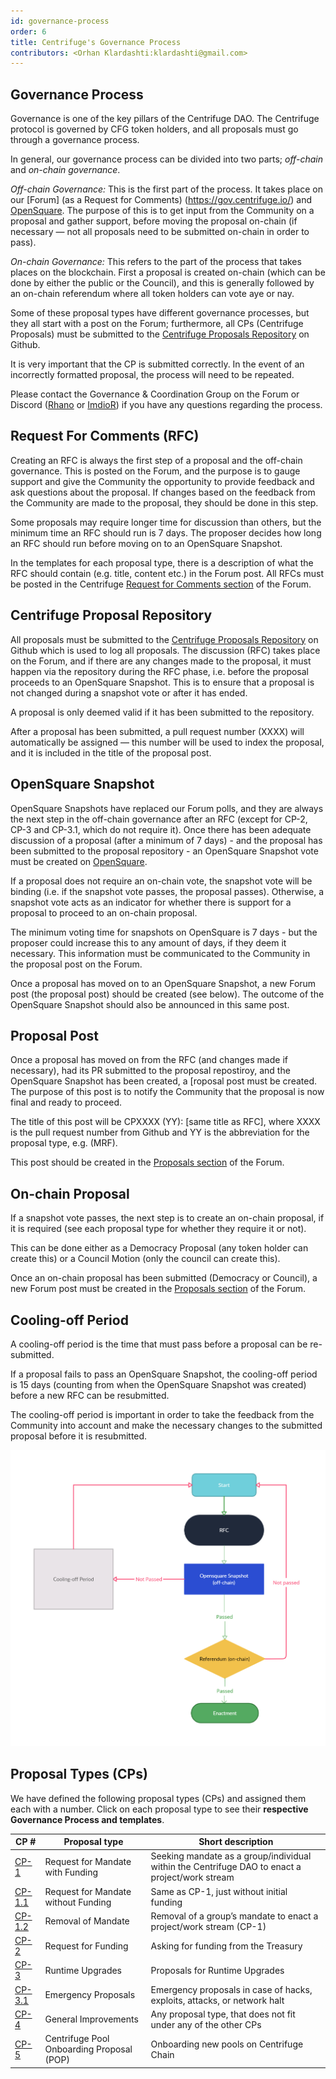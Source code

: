 ```yaml
---
id: governance-process
order: 6
title: Centrifuge's Governance Process
contributors: <Orhan Klardashti:klardashti@gmail.com>
---
```


## Governance Process

Governance is one of the key pillars of the Centrifuge DAO. The Centrifuge protocol is governed by CFG token holders, and all proposals must go through a governance process.

In general, our governance process can be divided into two parts; *off-chain* and *on-chain governance*.

*Off-chain Governance:*
This is the first part of the process. It takes place on our [Forum] (as a Request for Comments) (https://gov.centrifuge.io/) and [OpenSquare](https://voting.opensquare.io/space/centrifuge). The purpose of this is to get input from the Community on a proposal and gather support, before moving the proposal on-chain (if necessary — not all proposals need to be submitted on-chain in order to pass).

*On-chain Governance:*
This refers to the part of the process that takes places on the blockchain. First a proposal is created on-chain (which can be done by either the public or the Council), and this is generally followed by an on-chain referendum where all token holders can vote aye or nay.

Some of these proposal types have different governance processes, but they all start with a post on the Forum; furthermore, all CPs (Centrifuge Proposals) must be submitted to the [Centrifuge Proposals Repository](https://github.com/centrifuge/cps) on Github.

It is very important that the CP is submitted correctly. In the event of an incorrectly formatted proposal, the process will need to be repeated.

Please contact the Governance & Coordination Group on the Forum or Discord ([Rhano](https://gov.centrifuge.io/u/Rhano) or [ImdioR](https://gov.centrifuge.io/u/imdior)) if you have any questions regarding the process.

## Request For Comments (RFC)

Creating an RFC is always the first step of a proposal and the off-chain governance. This is posted on the Forum, and the purpose is to gauge support and give the Community the opportunity to provide feedback and ask questions about the proposal. If changes based on the feedback from the Community are made to the proposal, they should be done in this step.

Some proposals may require longer time for discussion than others, but the minimum time an RFC should run is 7 days. The proposer decides how long an RFC should run before moving on to an OpenSquare Snapshot.

In the templates for each proposal type, there is a description of what the RFC should contain (e.g. title, content etc.) in the Forum post. All RFCs must be posted in the Centrifuge [Request for Comments section](https://gov.centrifuge.io/c/cfg-governance/request-for-comments/37) of the Forum.

## Centrifuge Proposal Repository

All proposals must be submitted to the [Centrifuge Proposals Repository](https://github.com/centrifuge/cps) on Github which is used to log all proposals. The discussion (RFC) takes place on the Forum, and if there are any changes made to the proposal, it must happen via the repository during the RFC phase, i.e. before the proposal proceeds to an OpenSquare Snapshot. This is to ensure that a proposal is not changed during a snapshot vote or after it has ended.

A proposal is only deemed valid if it has been submitted to the repository.

After a proposal has been submitted, a pull request number (XXXX) will automatically be assigned — this number will be used to index the proposal, and it is included in the title of the proposal post.

## OpenSquare Snapshot 

OpenSquare Snapshots have replaced our Forum polls, and they are always the next step in the off-chain governance after an RFC (except for CP-2, CP-3 and CP-3.1, which do not require it). Once there has been adequate discussion of a proposal (after a minimum of 7 days) - and the proposal has been submitted to the proposal repository - an OpenSquare Snapshot vote must be created on [OpenSquare](https://voting.opensquare.io/space/centrifuge).

If a proposal does not require an on-chain vote, the snapshot vote will be binding (i.e. if the snapshot vote passes, the proposal passes). Otherwise, a snapshot vote acts as an indicator for whether there is support for a proposal to proceed to an on-chain proposal.

The minimum voting time for snapshots on OpenSquare is 7 days - but the proposer could increase this to any amount of days, if they deem it necessary. This information must be communicated to the Community in the proposal post on the Forum.

Once a proposal has moved on to an OpenSquare Snapshot, a new Forum post (the proposal post) should be created (see below). 
The outcome of the OpenSquare Snapshot should also be announced in this same post.

## Proposal Post

Once a proposal has moved on from the RFC (and changes made if necessary), had its PR submitted to the proposal repostiroy, and the OpenSquare Snapshot has been created, a [roposal post must be created. The purpose of this post is to notify the Community that the proposal is now final and ready to proceed.

The title of this post will be CPXXXX (YY): [same title as RFC], where XXXX is the pull request number from Github and YY is the abbreviation for the proposal type, e.g. (MRF).

This post should be created in the [Proposals section](https://gov.centrifuge.io/c/cfg-governance/chain-governance/18) of the Forum.

## On-chain Proposal

If a snapshot vote passes, the next step is to create an on-chain proposal, if it is required (see each proposal type for whether they require it or not).

This can be done either as a Democracy Proposal (any token holder can create this) or a Council Motion (only the council can create this).

Once an on-chain proposal has been submitted (Democracy or Council), a new Forum post must be created in the [Proposals section](https://gov.centrifuge.io/c/cfg-governance/chain-governance/18) of the Forum.

## Cooling-off Period

A cooling-off period is the time that must pass before a proposal can be re-submitted. 

If a proposal fails to pass an OpenSquare Snapshot, the cooling-off period is 15 days (counting from when the OpenSquare Snapshot was created) before a new RFC can be resubmitted.

The cooling-off period is important in order to take the feedback from the Community into account and make the necessary changes to the submitted proposal before it is resubmitted.

![](./images/cooloff.jpg#width=40%;)


## Proposal Types (CPs)

We have defined the following proposal types (CPs) and assigned them each with a number. Click on each proposal type to see their **respective Governance Process and templates**.

|CP #|Proposal type|Short description|
| --- | --- | --- |
|[CP-1](https://github.com/centrifuge/cps/blob/main/cps/CP1/CP1.md)|Request for Mandate with Funding|Seeking mandate as a group/individual within the Centrifuge DAO to enact a project/work stream|
|[CP-1.1](https://github.com/centrifuge/cps/blob/main/cps/CP1/CP1.md)|Request for Mandate without Funding|Same as CP-1, just without initial funding|
|[CP-1.2](https://github.com/centrifuge/cps/blob/main/cps/CP1/CP1.md)|Removal of Mandate|Removal of a group’s mandate to enact a project/work stream (CP-1)|
|[CP-2](https://github.com/centrifuge/cps/blob/main/cps/CP2/CP2.md)|Request for Funding|Asking for funding from the Treasury|
|[CP-3](https://github.com/centrifuge/cps/blob/main/cps/CP3/CP3.md)|Runtime Upgrades|Proposals for Runtime Upgrades|
|[CP-3.1](https://github.com/centrifuge/cps/blob/main/cps/CP3/CP3.md)|Emergency Proposals|Emergency proposals in case of hacks, exploits, attacks, or network halt|
|[CP-4](https://github.com/centrifuge/cps/blob/main/cps/CP4/CP4.md)|General Improvements|Any proposal type, that does not fit under any of the other CPs|
|[CP-5](../CP5/CP5.md)|Centrifuge Pool Onboarding Proposal (POP)|Onboarding new pools on Centrifuge Chain|

